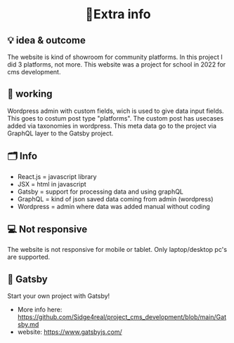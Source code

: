 <h1 align="center">📝Extra info</h1>

## 💡 idea & outcome
<p align="left">The website is kind of showroom for community platforms. In this project I did 3 platforms, not more. This website was a project for school in 2022 for cms development.</p>

## 🔗 working
<p align="left">Wordpress admin with custom fields, wich is used to give data input fields. This goes to  costum post type "platforms". The custom post has usecases added via taxonomies in wordpress. This meta data go to the project via GraphQL layer to the Gatsby project.</p>

## 🗂 Info
- React.js = javascript library
- JSX = html in javascript 
- Gatsby = support for processing data and using graphQL
- GraphQL = kind of json saved data coming from admin (wordpress)
- Wordpress = admin where data was added manual without coding

## 💻 Not responsive
<p align="left">The website is not responsive for mobile or tablet. Only laptop/desktop pc's are supported.</p>

## 🚀 Gatsby
Start your own project with Gatsby! 
- More info here: https://github.com/Sidge4real/project_cms_development/blob/main/Gatsby.md
- website: https://www.gatsbyjs.com/